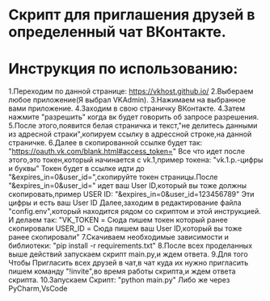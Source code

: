 # Скрипт для приглашения друзей в определенный чат ВКонтакте.

# Инструкция по использованию:
1.Переходим по данной странице:
https://vkhost.github.io/
2.Выбераем любое приложение(Я выбрал VKAdmin).
3.Нажимаем на выбранное вами приложение.
4.Заходим в свою страничку ВКонтакте.
4.Затем нажмите "разрешить" когда вк будет говорить об запросе разрешения.
5.После этого,появится белая страничка и текст,"не делитесь данными из адресной страки",копируем ссылку в адрессной строке,на данной страничке.
6.Далее в скопированной ссылке будет так:
"https://oauth.vk.com/blank.html#access_token="
Все что идет после этого,это токен,который начинается с vk.1,пример токена:
"vk.1.p.-цифры и буквы"
Токен будет в ссылке идти до "&expires_in=0&user_id=",скопируйте токен страницы.После "&expires_in=0&user_id=" идет ваш User ID,который вы тоже должны скопировать,пример USER ID:
"&expires_in=0&user_id=123456789"
Эти цифры и есть ваш User ID
Далее,заходим в редактирование файла "config.env",который находится рядом со скриптом и этой инструкцией.
И делаем так:
"VK_TOKEN = Сюда пишем токен который ранее скопировали
USER_ID = Сюда пишем ваш User ID,который вы тоже ранее скопировали"
7.Скачиваем необходимые зависимости и библиотеки:
 "pip install -r requirements.txt"
8.После всех проделанных выше действий запускаем скрипт main.py,и ждем ответа.
9.Для того Чтобы Пригласить всех друзей в чат,в чат куда их нужно пригласить пишем 
команду "!invite",во время работы скрипта,и ждем ответа скрипта.
10.Запускаем Скрипт:
"python main.py"
Либо же через PyCharm,VsCode

